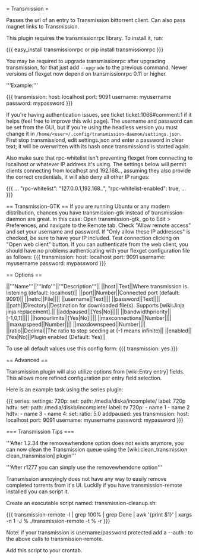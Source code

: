 = Transmission =

Passes the url of an entry to Transmission bittorrent client. Can also pass magnet links to Transmission.

This plugin requires the transmissionrpc library. To install it, run:

{{{
easy_install transmissionrpc
or
pip install  transmissionrpc
}}}

You may be required to upgrade transmissionrpc after upgrading transmission, for that just add `--upgrade` to the previous command.
Newer versions of flexget now depend on transmissionrpc 0.11 or higher.

'''Example:'''

{{{
transmission:
  host: localhost
  port: 9091
  username: myusername
  password: mypassword
}}}

If you're having authentication issues, see ticket ticket:1066#comment:1 if it helps (feel free to improve this wiki page). The username and password can be set from the GUI, but if you're using the headless version you must change it in `/home/<user>/.config/transmission-daemon/settings.json`. First stop transmissiond, edit settings.json and enter a password in clear text; it will be overwritten with its hash once transmissiond is started again.

Also make sure that rpc-whitelist isn't preventing flexget from connecting to localhost or whatever IP address it's using. The settings below will permit clients connecting from localhost and 192.168.*.*, assuming they also provide the correct credentials, it will also deny all other IP ranges:

{{{
    ...
    "rpc-whitelist": "127.0.0.1,192.168.*.*",
    "rpc-whitelist-enabled": true,
    ...
}}}

== Transmission-GTK ==
If you are running Ubuntu or any modern distribution, chances you have transmission-gtk instead of transmission-daemon are great. In this case: Open transmission-gtk, go to Edit > Preferences, and navigate to the Remote tab. Check "Allow remote access" and set your username and password. If "Only allow these IP addresses" is checked, be sure to have your IP included. Test connection clicking on "Open web client" button. If you can authenticate from the web client, you should have no problems authenticating with your flexget configuration file as follows:
{{{
transmission:
  host: localhost
  port: 9091
  username: myusername
  password: mypassword
}}}

== Options ==

||'''Name'''||'''Info'''||'''Description'''||
||host||Text||Where transmission is listening (default: localhost)||
||port||Number||Connected port (default: 9091)||
||netrc||File||||
||username||Text||||
||password||Text||||
||path||Directory||Destination for downloaded file(s). Supports [wiki:Jinja jinja replacement].||
||addpaused||[Yes|No]||||
||bandwidthpriority||[-1,0,1]||||
||honourlimits||[Yes|No]||||
||maxconnections||Number||||
||maxupspeed||Number||||
||maxdownspeed||Number||||
||ratio||Decimal||The ratio to stop seeding at (-1 means infinite)||
||enabled||[Yes|No]||Plugin enabled (Default: Yes)||

To use all default values use this config form:
{{{
transmission: yes
}}}

== Advanced ==

Transmission plugin will also utilize options from [wiki:Entry entry] fields. This allows more refined configuration per entry field selection.

Here is an example task using the series plugin:

{{{
series:
  settings:
    720p:
      set:
        path: /media/diska/incomplete/
        label: 720p
    hdtv:
      set:
        path: /media/diskb/incomplete/
        label: tv
  720p:
    - name 1
    - name 2
  hdtv:
    - name 3
    - name 4:
        set:
          ratio: 5.0
          addpaused: yes
transmission:
  host: localhost
  port: 9091
  username: myusername
  password: mypassword
}}}

=== Transmission Tips ===

'''After 1.2.34 the removewhendone option does not exists anymore, you can now clean the Transmission queue using the [wiki:clean_transmission clean_transmission] plugin'''

'''After r1277 you can simply use the removewhendone option'''

Transmission annoyingly does not have any way to easily remove completed torrents from it's UI.
Luckily if you have transmission-remote installed you can script it.

Create an executable script named: transmission-cleanup.sh:

{{{
transmission-remote -l  | grep 100% | grep Done | awk '{print $1}' | xargs -n 1 -J % ./transmission-remote -t % -r
}}}

Note: if your transmission is username/password protected add a --auth <user>:<password> to the above calls to transmission-remote.

Add this script to your crontab.
